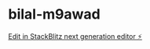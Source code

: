 # bilal-m9awad

[Edit in StackBlitz next generation editor ⚡️](https://stackblitz.com/~/github.com/BILAL8286-xxx/bilal-m9awad)
